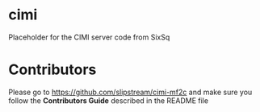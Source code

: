 # cimi
Placeholder for the CIMI server code from SixSq


# Contributors

Please go to https://github.com/slipstream/cimi-mf2c and make sure you follow the **Contributors Guide** described in the README file
